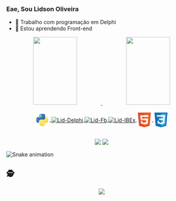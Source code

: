 ### Eae, Sou Lidson Oliveira

- 🔭 Trabalho com programação em Delphi 
- 🌱 Estou aprendendo Front-end

<div align="center">
  <a href="https://github.com/LidsonKillua">
  <img width="48%" height="180em" src="https://github-readme-stats.vercel.app/api?username=LidsonKillua&show_icons=true&theme=dracula&include_all_commits=true&count_private=true"/>
  <img width="48%" height="180em" src="https://github-readme-stats.vercel.app/api/top-langs/?username=LidsonKillua&layout=compact&langs_count=7&theme=dracula"/>
</div>
<div style="display: inline_block" align="center"><br>
  <img align="center" alt="Lid-Python" height="40" width="40" src="https://raw.githubusercontent.com/devicons/devicon/master/icons/python/python-original.svg">
  <img align="center" alt="Lid-Delphi" height="45" width="45" src="https://img.icons8.com/color/344/delphi-ide.png">
  <img align="center" alt="Lid-Fb" height="40" width="40" src="https://cdn.discordapp.com/attachments/744687727597060277/987565962175864882/fb.png">
  <img align="center" alt="Lid-IBEx" height="40" width="40" src="https://www.ibexpert.net/ibe/uploads/Main/NewIBELogo_full.png">
  
  <!-- <img align="center" alt="Lid-Js" height="30" width="40" src="https://raw.githubusercontent.com/devicons/devicon/master/icons/javascript/javascript-plain.svg">
  <img align="center" alt="Lid-Ts" height="30" width="40" src="https://raw.githubusercontent.com/devicons/devicon/master/icons/typescript/typescript-plain.svg">
  <img align="center" alt="Lid-React" height="30" width="40" src="https://raw.githubusercontent.com/devicons/devicon/master/icons/react/react-original.svg">
  -->
  
  <img align="center" alt="Lid-HTML" height="40" width="40" src="https://raw.githubusercontent.com/devicons/devicon/master/icons/html5/html5-original.svg">
  <img align="center" alt="Lid-CSS" height="40" width="40" src="https://raw.githubusercontent.com/devicons/devicon/master/icons/css3/css3-original.svg">
  <!-- <img align="center" alt="Lid-C" height="40" width="40" src="https://cdn.jsdelivr.net/gh/devicons/devicon/icons/c/c-original.svg"> -->
</div>
  
##
 
 <div>
  <p align="center">
    <a href="https://instagram.com/lidson_oliveira_bjj" target="_blank"><img src="https://img.shields.io/badge/-Instagram-%23E4405F?style=for-the-badge&logo=instagram&logoColor=white" target="_blank"></a>
    <a href="https://www.linkedin.com/in/lidson-oliveira" target="_blank"><img src="https://img.shields.io/badge/-LinkedIn-%230077B5?style=for-the-badge&logo=linkedin&logoColor=white" target="_blank"></a> 
  </p>  
   
  ![Snake animation](https://github.com/LidsonKillua/LidsonKillua/blob/output/github-contribution-grid-snake.svg) 
</div>
  
##

 ## :detective: <br>
 <div>
 <p align="center"> 
  <p align="center"> 
   <img alingn="center" src="https://profile-counter.glitch.me/LidsonKillua/count.svg" />
  </p>
 </p>
</div>
  
